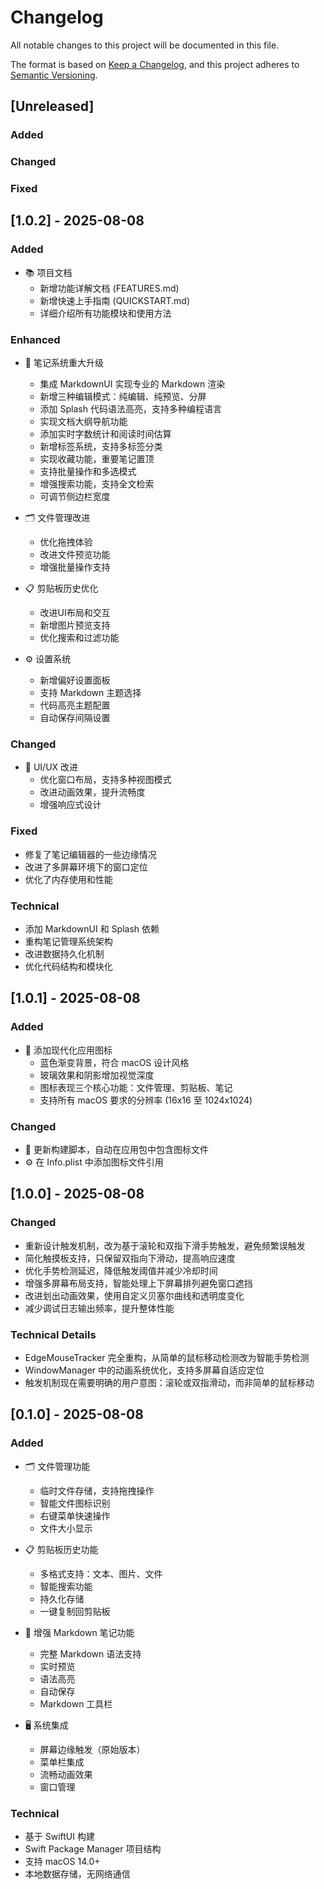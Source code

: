 # Changelog

All notable changes to this project will be documented in this file.

The format is based on [Keep a Changelog](https://keepachangelog.com/en/1.0.0/),
and this project adheres to [Semantic Versioning](https://semver.org/spec/v2.0.0.html).

## [Unreleased]

### Added

### Changed

### Fixed

## [1.0.2] - 2025-08-08

### Added
- 📚 项目文档
  - 新增功能详解文档 (FEATURES.md)
  - 新增快速上手指南 (QUICKSTART.md)
  - 详细介绍所有功能模块和使用方法

### Enhanced
- 📝 笔记系统重大升级
  - 集成 MarkdownUI 实现专业的 Markdown 渲染
  - 新增三种编辑模式：纯编辑、纯预览、分屏
  - 添加 Splash 代码语法高亮，支持多种编程语言
  - 实现文档大纲导航功能
  - 添加实时字数统计和阅读时间估算
  - 新增标签系统，支持多标签分类
  - 实现收藏功能，重要笔记置顶
  - 支持批量操作和多选模式
  - 增强搜索功能，支持全文检索
  - 可调节侧边栏宽度

- 🗂️ 文件管理改进
  - 优化拖拽体验
  - 改进文件预览功能
  - 增强批量操作支持

- 📋 剪贴板历史优化
  - 改进UI布局和交互
  - 新增图片预览支持
  - 优化搜索和过滤功能

- ⚙️ 设置系统
  - 新增偏好设置面板
  - 支持 Markdown 主题选择
  - 代码高亮主题配置
  - 自动保存间隔设置

### Changed
- 🎨 UI/UX 改进
  - 优化窗口布局，支持多种视图模式
  - 改进动画效果，提升流畅度
  - 增强响应式设计

### Fixed
- 修复了笔记编辑器的一些边缘情况
- 改进了多屏幕环境下的窗口定位
- 优化了内存使用和性能

### Technical
- 添加 MarkdownUI 和 Splash 依赖
- 重构笔记管理系统架构
- 改进数据持久化机制
- 优化代码结构和模块化

## [1.0.1] - 2025-08-08

### Added
- 🎨 添加现代化应用图标
  - 蓝色渐变背景，符合 macOS 设计风格
  - 玻璃效果和阴影增加视觉深度
  - 图标表现三个核心功能：文件管理、剪贴板、笔记
  - 支持所有 macOS 要求的分辨率 (16x16 至 1024x1024)

### Changed
- 🔧 更新构建脚本，自动在应用包中包含图标文件
- ⚙️ 在 Info.plist 中添加图标文件引用

## [1.0.0] - 2025-08-08

### Changed
- 重新设计触发机制，改为基于滚轮和双指下滑手势触发，避免频繁误触发
- 简化触摸板支持，只保留双指向下滑动，提高响应速度
- 优化手势检测延迟，降低触发阈值并减少冷却时间
- 增强多屏幕布局支持，智能处理上下屏幕排列避免窗口遮挡
- 改进划出动画效果，使用自定义贝塞尔曲线和透明度变化
- 减少调试日志输出频率，提升整体性能

### Technical Details
- EdgeMouseTracker 完全重构，从简单的鼠标移动检测改为智能手势检测
- WindowManager 中的动画系统优化，支持多屏幕自适应定位
- 触发机制现在需要明确的用户意图：滚轮或双指滑动，而非简单的鼠标移动

## [0.1.0] - 2025-08-08

### Added
- 🗂️ 文件管理功能
  - 临时文件存储，支持拖拽操作
  - 智能文件图标识别
  - 右键菜单快速操作
  - 文件大小显示

- 📋 剪贴板历史功能
  - 多格式支持：文本、图片、文件
  - 智能搜索功能
  - 持久化存储
  - 一键复制回剪贴板

- 📝 增强 Markdown 笔记功能
  - 完整 Markdown 语法支持
  - 实时预览
  - 语法高亮
  - 自动保存
  - Markdown 工具栏

- 🖥️ 系统集成
  - 屏幕边缘触发（原始版本）
  - 菜单栏集成
  - 流畅动画效果
  - 窗口管理

### Technical
- 基于 SwiftUI 构建
- Swift Package Manager 项目结构
- 支持 macOS 14.0+
- 本地数据存储，无网络通信